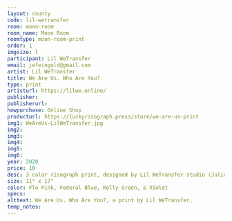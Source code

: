 ```yaml
---
layout: county 
code: lil-wetransfer
room: moon-room
room_name: Moon Room
roomtype: moon-room-print
order: 1
imgsize: l
participant: Lil WeTransfer
email: jefeingold@gmail.com
artist: Lil WeTransfer
title: We Are Us. Who Are You?
type: print
artisturl: https://lilwe.online/
publisher: 
publisherurl: 
howpurchase: Online Shop
producturl: https://luckyrisograph.press/store/we-are-us-print
img1: WeAreUs-LilWeTransfer.jpg
img2: 
img3: 
img4: 
img5: 
img6: 
year: 2020
price: 10
desc: 3 color risograph print, designed by Lil WeTransfer studio (Julia Feingold & Logan Heffernan).
size: 11" x 17"
color: Flo Pink, Federal Blue, Kelly Green, & Violet
specs: 
alttext: We Are Us. Who Are You?, a print by Lil WeTransfer.
temp_notes: 
---
```

